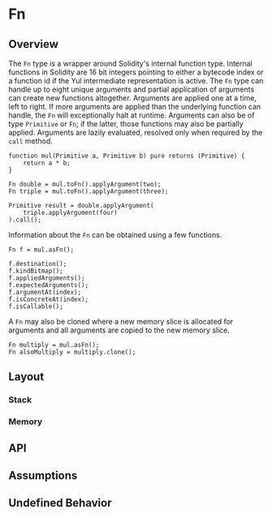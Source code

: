 # Fn

## Overview

The `Fn` type is a wrapper around Solidity's internal function type. Internal functions in Solidity
are 16 bit integers pointing to either a bytecode index or a function id if the Yul intermediate
representation is active. The `Fn` type can handle up to eight unique arguments and partial
application of arguments can create new functions altogether. Arguments are applied one at a time,
left to right. If more arguments are applied than the underlying function can handle, the `Fn` will
exceptionally halt at runtime. Arguments can also be of type `Primitive` or `Fn`; if the latter,
those functions may also be partially applied. Arguments are lazily evaluated, resolved only when
required by the `call` method.

```solidity
function mul(Primitive a, Primitive b) pure returns (Primitive) {
    return a * b;
}

Fn double = mul.toFn().applyArgument(two);
Fn triple = mul.toFn().applyArgument(three);

Primitive result = double.applyArgument(
    triple.applyArgument(four)
).call();
```

Information about the `Fn` can be obtained using a few functions.

```solidity
Fn f = mul.asFn();

f.destination();
f.kindBitmap();
f.appliedArguments();
f.expectedArguments();
f.argumentAt(index);
f.isConcreteAt(index);
f.isCallable();
```

A `Fn` may also be cloned where a new memory slice is allocated for arguments and all arguments are
copied to the new memory slice.

```solidity
Fn multiply = mul.asFn();
Fn alsoMultiply = multiply.clone();
```

## Layout

### Stack

### Memory

## API

## Assumptions

## Undefined Behavior
